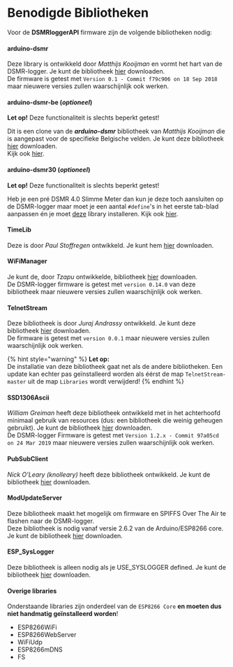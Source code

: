 # Benodigde Bibliotheken



Voor de **DSMRloggerAPI** firmware zijn de volgende bibliotheken nodig:

#### arduino-dsmr <a id="dsmr"></a>

Deze library is ontwikkeld door _Matthijs Kooijman_ en vormt het hart van de DSMR-logger. Je kunt de bibliotheek [hier](%20https://github.com/matthijskooijman/arduino-dsmr) downloaden.  
De firmware is getest met `Version 0.1 - Commit f79c906 on 18 Sep 2018` maar nieuwere versies zullen waarschijnlijk ook werken.

#### arduino-dsmr-be \(_optioneel_\)

**Let op!** Deze functionaliteit is slechts beperkt getest!

Dit is een clone van de _**arduino-dsmr**_ bibliotheek van _Matthijs Kooijman_ die is aangepast voor de specifieke Belgische velden. Je kunt deze bibliotheek [hier](https://github.com/mrWheel/arduino-dsmr-be) downloaden.  
Kijk ook [hier](../selectie-functies/define-use_belgium_protocol.md).

#### arduino-dsmr30 \(_optioneel_\) <a id="dsmr30"></a>

**Let op!** Deze functionaliteit is slechts beperkt getest!

Heb je een pré DSMR 4.0 Slimme Meter dan kun je deze toch aansluiten op de DSMR-logger maar moet je een aantal `#define`'s in het eerste tab-blad aanpassen én je moet [deze](https://github.com/mrWheel/arduino-dsmr30) library installeren. Kijk ook [hier](../selectie-functies/define-use_pre40_protocol.md).

#### TimeLib <a id="timelib"></a>

Deze is door _Paul Stoffregen_ ontwikkeld. Je kunt hem [hier](https://github.com/PaulStoffregen/Time) downloaden.

#### WiFiManager <a id="wifimanager"></a>

Je kunt de, door _Tzapu_ ontwikkelde, bibliotheek [hier](https://github.com/tzapu/WiFiManager) downloaden.  
De DSMR-logger firmware is getest met `version 0.14.0` van deze bibliotheek maar nieuwere versies zullen waarschijnlijk ook werken.

#### TelnetStream <a id="telnetstream"></a>

Deze bibliotheek is door _Juraj Andrassy_ ontwikkeld. Je kunt deze bibliotheek [hier](https://github.com/jandrassy/TelnetStream) downloaden.  
De firmware is getest met `version 0.0.1` maar nieuwere versies zullen waarschijnlijk ook werken.

{% hint style="warning" %}
**Let op:**   
De installatie van deze bibliotheek gaat net als de andere bibliotheken. Een update kan echter pas geïnstalleerd worden als éérst de map `TelnetStream-master` uit de map `Libraries` wordt verwijderd!
{% endhint %}

#### SSD1306Ascii <a id="ssd1306ascii"></a>

_William Greiman_ heeft deze bibliotheek ontwikkeld met in het achterhoofd minimaal gebruik van resources \(dus: een bibliotheek die weinig geheugen gebruikt\). Je kunt de bibliotheek [hier](https://github.com/greiman/SSD1306Ascii) downloaden.  
De DSMR-logger Firmware is getest met `Version 1.2.x - Commit 97a05cd on 24 Mar 2019` maar nieuwere versies zullen waarschijnlijk ook werken.

#### PubSubClient <a id="pubsubclient"></a>

_Nick O'Leary \(knolleary\)_ heeft deze bibliotheek ontwikkeld. Je kunt de bibliotheek [hier](https://github.com/knolleary/pubsubclient) downloaden.

#### ModUpdateServer <a id="modupdateserver"></a>

Deze bibliotheek maakt het mogelijk om firmware en SPIFFS Over The Air te flashen naar de DSMR-logger.  
Deze bibliotheek is nodig vanaf versie 2.6.2 van de Arduino/ESP8266 core. Je kunt de bibliotheek [hier](https://github.com/mrWheel/ModUpdateServer) downloaden.

#### ESP\_SysLogger

Deze bibliotheek is alleen nodig als je USE\_SYSLOGGER defined. Je kunt de bibliotheek [hier](https://github.com/mrWheel/ESP_SysLogger) downloaden.

#### Overige libraries <a id="overige-libraries"></a>

Onderstaande libraries zijn onderdeel van de `ESP8266 Core` **en moeten dus niet handmatig geïnstalleerd worden**!

* ESP8266WiFi
* ESP8266WebServer
* WiFiUdp
* ESP8266mDNS
* FS

